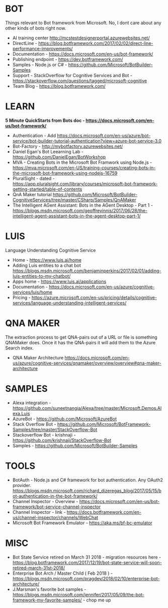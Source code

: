 # BOT
Things relevant to Bot framework from Microsoft.  No, I dont care about any other kinds of bots right now.
* AI training center <http://mcstestdesignerportal.azurewebsites.net/>
* DirectLine - https://blog.botframework.com/2017/02/02/direct-line-performance-improvements/
* Documentation - https://docs.microsoft.com/en-us/bot-framework/
* Publishing endpoint - https://dev.botframework.com/
* Samples - Node.js or C# - https://github.com/Microsoft/BotBuilder-Samples
* Support - StackOverflow for Cognitive Services and Bot - https://stackoverflow.com/questions/tagged/microsoft-cognitive
* Team Blog - https://blog.botframework.com/

# LEARN
**5 Minute QuickStarts from Bots doc - https://docs.microsoft.com/en-us/bot-framework/**
* Authentication - Add <https://docs.microsoft.com/en-us/azure/bot-service/bot-builder-tutorial-authentication?view=azure-bot-service-3.0>
* Bot-Factory - http://mybotfactory.azurewebsites.net/
* Daniel Egan's Bot Leearning Lab - https://github.com/DanielEgan/BotWorkshop 
* MVA - Creating Bots in the Microsoft Bot Framwork using Node.js - https://mva.microsoft.com/en-US/training-courses/creating-bots-in-the-microsoft-bot-framework-using-nodejs-16759
* PluralSight - dated - https://app.pluralsight.com/library/courses/microsoft-bot-framework-getting-started/table-of-contents
* QnA Maker tutorial <https://github.com/Microsoft/BotBuilder-CognitiveServices/tree/master/CSharp/Samples/QnAMaker>
* The Intelligent AGent Assistant: Bots in the AGent Desktop - Part 1 - https://blogs.msdn.microsoft.com/geoffreyinnis/2017/06/28/the-intelligent-agent-assistant-bots-in-the-agent-desktop-part-1/

# LUIS
Language Understanding Cognitive Service
* Home - https://www.luis.ai/home
* Adding Luis entities to a chat bot <https://blogs.msdn.microsoft.com/benjaminperkins/2017/02/01/adding-luis-entities-to-my-chatbot/>
* Apps home - https://www.luis.ai/applications
* Documentation - https://docs.microsoft.com/en-us/azure/cognitive-services/luis/home
* Pricing - <https://azure.microsoft.com/en-us/pricing/details/cognitive-services/language-understanding-intelligent-services/>


# QNA MAKER
The extraction process to get QNA-pairs out of a URL or file is something QNAMaker does. Once it has the QNA-pairs it will add them to the Azure Search index.
* QNA Maker Architecture <https://docs.microsoft.com/en-us/azure/cognitive-services/qnamaker/overview/overview#qna-maker-architecture>

# SAMPLES
* Alexa integration -	https://github.com/suneetnangia/Alexa/tree/master/Microsoft.Demos.Alexa.Luis
* AzureBot - https://github.com/Microsoft/AzureBot
* Stack Overflow Bot - https://github.com/Microsoft/BotFramework-Samples/tree/master/StackOverflow-Bot
* Stackoverflow Bot - krishnaji - https://github.com/krishnaji/StackOverflow-Bot
* Samples - <https://github.com/Microsoft/BotBuilder-Samples>

# TOOLS
* BotAuth - Node.js and C# framework for  bot authentication.  Any OAuth2 provider.  https://blogs.msdn.microsoft.com/richard_dizeregas_blog/2017/05/15/bot-authentication-in-the-bot-framework/
* Channel Inspector - Overview - https://docs.microsoft.com/en-us/bot-framework/bot-service-channel-inspector 
* Channel Inspector - link - https://docs.botframework.com/en-us/channel-inspector/channels/WebChat
* Microsoft Bot Framework Emulator - https://aka.ms/bf-bc-emulator 

# MISC
* Bot State Service retired on March 31 2018 - migration resources here - https://blog.botframework.com/2017/12/19/bot-state-service-will-soon-retired-march-31st-2018/
* Enterprise Bot Arch / Master Child ( Feb 2018 ) - <https://blogs.msdn.microsoft.com/pragdev/2018/02/10/enterprise-bot-architecture/>
* J.Marsman's favorite bot samples - https://blogs.msdn.microsoft.com/jennifer/2017/05/09/the-bot-framework-my-favorite-samples/ - chop me up


